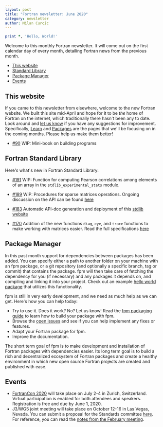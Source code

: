 ```yaml
---
layout: post
title: "Fortran newsletter: June 2020"
category: newsletter
author: Milan Curcic
---
```


```fortran
print *, 'Hello, World!'
```

Welcome to this monthly Fortran newsletter.
It will come out on the first calendar day of every month,
detailing Fortran news from the previous month.

* [This website](#this-website)
* [Standard Library](#standard-library)
* [Package Manager](#package-manager)
* [Events](#events)

## This website

If you came to this newsletter from elsewhere, welcome to the new Fortran website.
We built this site mid-April and hope for it to be _the_ home of Fortran on the internet,
which traditionally there hasn't been any to date.
Look around and [let us know](https://github.com/fortran-lang/fortran-lang.github.io/issues)
if you have any suggestions for improvement.
Specifically, [Learn](/learn) and [Packages](/packages) are the pages that
we'll be focusing on in the coming months.
Please help us make them better!

* [#90](https://github.com/fortran-lang/fortran-lang.org/pull/90)
WIP: Mini-book on building programs

## Fortran Standard Library

Here's what's new in Fortran Standard Library:

* [#191](https://github.com/fortran-lang/stdlib/pull/191)
WIP: Function for computing Pearson correlations among elements of
an array in the `stdlib_experimental_stats` module.

* [#189](https://github.com/fortran-lang/stdlib/pull/189)
WIP: Procedures for sparse matrices operations. Ongoing discussion on the API can be found
[here](https://github.com/fortran-lang/stdlib/wiki/Stdlib-Sparse-matrix-API)

* [#183](https://github.com/fortran-lang/stdlib/pull/183)
Automatic API-doc generation and deployment of this [stdlib website](https://stdlib.fortran-lang.org)

* [#170](https://github.com/fortran-lang/stdlib/pull/170)
Addition of the new functions `diag`, `eye`, and `trace` functions to make working with
matrices easier.
Read the full specifications [here](https://stdlib.fortran-lang.org/page/specs/stdlib_experimental_linalg.html)

## Package Manager

In this past month support for dependencies between packages has been added. You
can specify either a path to another folder on your machine with an fpm package,
or a git repository (and optionally a specific branch, tag or commit) that
contains the package. fpm will then take care of fetching the dependency for you
(if necessary) and any packages it depends on, and compiling and linking it into
your project. Check out an example [hello world package](https://gitlab.com/everythingfunctional/hello_fpm)
that utilizes this functionality.

fpm is still in very early development, and we need as much help as we can get.
Here's how you can help today:

* Try to use it. Does it work? No? Let us know! Read the [fpm packaging guide](https://github.com/fortran-lang/fpm/blob/master/PACKAGING.md) to learn how to build your package with fpm.
* Browse the [open issues](https://github.com/fortran-lang/fpm/issues) and see if you can help implement any fixes or features.
* Adapt your Fortran package for fpm.
* Improve the documentation.

The short term goal of fpm is to make development and installation of Fortran packages with dependencies easier.
Its long term goal is to build a rich and decentralized ecosystem of Fortran packages and create a healthy
environment in which new open source Fortran projects are created and published with ease.

## Events

* [FortranCon 2020](https://tcevents.chem.uzh.ch/event/12) will take place on July 2-4 in Zurich, Switzerland.
Virtual participation is enabled for both attendees and speakers.
Registration is free and due by June 1, 2020.
* J3/WG5 joint meeting will take place on October 12-16 in Las Vegas, Nevada.
You can submit a proposal for the Standards committee [here](https://github.com/j3-fortran/fortran_proposals).
For reference, you can read the [notes from the February meeting](/newsletter/2020/02/28/J3-february-meeting).
